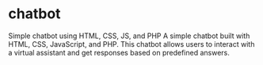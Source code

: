 # chatbot
Simple chatbot using HTML, CSS, JS, and PHP
A simple chatbot built with HTML, CSS, JavaScript, and PHP. This chatbot allows users to interact with a virtual assistant and get responses based on predefined answers.
